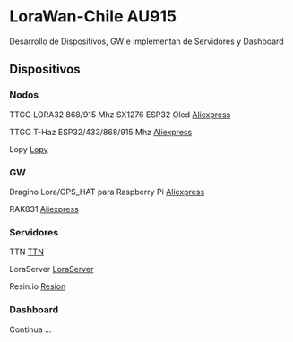 # LoraWan-Chile **AU915**
Desarrollo de Dispositivos, GW e implementan de Servidores y Dashboard

## Dispositivos

### Nodos

TTGO LORA32 868/915 Mhz SX1276 ESP32 Oled  [Aliexpress](http://github.com)

TTGO T-Haz ESP32/433/868/915 Mhz           [Aliexpress](http://github.com)

Lopy                                       [Lopy](https://pycom.io/product/lopy4/)

### GW

Dragino Lora/GPS_HAT para Raspberry Pi     [Aliexpress](http://github.com)

RAK831                                     [Aliexpress](http://github.com)


### Servidores

TTN                                         [TTN](https://www.thethingsnetwork.org)

LoraServer  [LoraServer](https://www.loraserver.io)

Resin.io [Resion](https://www.resin.io)


### Dashboard

Continua ...
